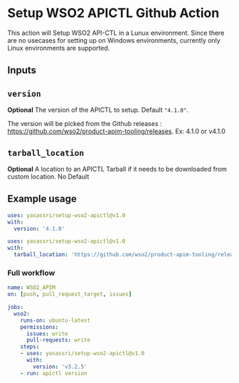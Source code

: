 # Setup WSO2 APICTL Github Action

This action will Setup WSO2 API-CTL in a Lunux environment. Since there are no usecases for setting up on Windows environments, currently only Linux environments are supported.

## Inputs

## `version`

**Optional** The version of the APICTL to setup. Default `"4.1.0"`.

The version will be picked from the Github releases : https://github.com/wso2/product-apim-tooling/releases. Ex: 4.1.0 or v4.1.0

## `tarball_location`

**Optional** A location to an APICTL Tarball if it needs to be downloaded from custom location. No Default

## Example usage

```yaml
uses: yasassri/setup-wso2-apictl@v1.0
with:
  version: '4.1.0'
```

```yaml
uses: yasassri/setup-wso2-apictl@v1.0
with:
  tarball_location: 'https://github.com/wso2/product-apim-tooling/releases/download/v4.1.0/apictl-4.1.0-linux-x64.tar.gz'
```

### Full workflow

```yaml
name: WSO2_APIM
on: [push, pull_request_target, issues]

jobs:
  wso2:
    runs-on: ubuntu-latest
    permissions:
      issues: write
      pull-requests: write
    steps:
    - uses: yasassri/setup-wso2-apictl@v1.0
      with:
        version: 'v3.2.5'
    - run: apictl version
```
